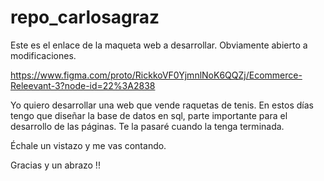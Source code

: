 # repo_carlosagraz

Este es el enlace de la maqueta web a desarrollar. Obviamente abierto a modificaciones.

https://www.figma.com/proto/RickkoVF0YjmnlNoK6QQZj/Ecommerce-Releevant-3?node-id=22%3A2838

Yo quiero desarrollar una web que vende raquetas de tenis. 
En estos días tengo que diseñar la base de datos en sql, parte importante para el desarrollo de las páginas. Te la pasaré cuando la tenga terminada. 

Échale un vistazo y me vas contando. 

Gracias y un abrazo !!



